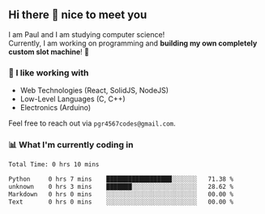 ## Hi there 👋 nice to meet you

I am Paul and I am studying computer science!  
Currently, I am working on programming and **building my own completely custom slot machine**! 🎰

### 🔭 I like working with
- Web Technologies (React, SolidJS, NodeJS)
- Low-Level Languages (C, C++)
- Electronics (Arduino)

Feel free to reach out via `pgr4567codes@gmail.com`.

### 📊 What I'm currently coding in
<!--START_SECTION:waka-->

```txt
Total Time: 0 hrs 10 mins

Python     0 hrs 7 mins    ██████████████████░░░░░░░   71.38 %
unknown    0 hrs 3 mins    ███████░░░░░░░░░░░░░░░░░░   28.62 %
Markdown   0 hrs 0 mins    ░░░░░░░░░░░░░░░░░░░░░░░░░   00.00 %
Text       0 hrs 0 mins    ░░░░░░░░░░░░░░░░░░░░░░░░░   00.00 %
```

<!--END_SECTION:waka-->
